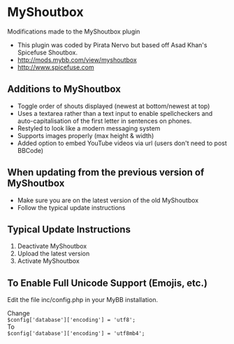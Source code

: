 # MyShoutbox
Modifications made to the MyShoutbox plugin

* This plugin was coded by Pirata Nervo but based off Asad Khan's Spicefuse Shoutbox.
* http://mods.mybb.com/view/myshoutbox
* http://www.spicefuse.com

## Additions to MyShoutbox
* Toggle order of shouts displayed (newest at bottom/newest at top)
* Uses a textarea rather than a text input to enable spellcheckers and auto-capitalisation of the first letter in sentences on phones.
* Restyled to look like a modern messaging system
* Supports images properly (max height & width)
* Added option to embed YouTube videos via url (users don't need to post BBCode)


## When updating from the previous version of MyShoutbox
* Make sure you are on the latest version of the old MyShoutbox
* Follow the typical update instructions

## Typical  Update Instructions
1. Deactivate MyShoutbox
2. Upload the latest version
3. Activate MyShoutbox

## To Enable Full Unicode Support (Emojis, etc.)

Edit the file inc/config.php in your MyBB installation.

Change<br>
`$config['database']['encoding'] = 'utf8';`<br>
To<br>
`$config['database']['encoding'] = 'utf8mb4';`<br>

